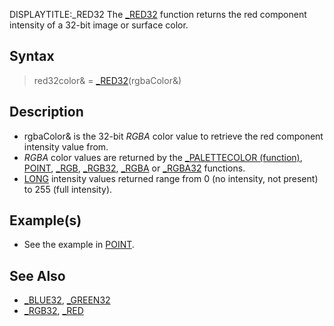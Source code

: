 DISPLAYTITLE:_RED32
The [_RED32](_RED32) function returns the red component intensity of a 32-bit image or surface color.


## Syntax

>  red32color& = [_RED32](_RED32)(rgbaColor&)


## Description

* rgbaColor& is the 32-bit *RGBA* color value to retrieve the red component intensity value from.
* *RGBA* color values are returned by the [_PALETTECOLOR (function)](_PALETTECOLOR (function)), [POINT](POINT), [_RGB](_RGB), [_RGB32](_RGB32), [_RGBA](_RGBA) or [_RGBA32](_RGBA32) functions.
* [LONG](LONG) intensity values returned range from 0 (no intensity, not present) to 255 (full intensity).


## Example(s)

* See the example in [POINT](POINT).


## See Also

* [_BLUE32](_BLUE32), [_GREEN32](_GREEN32)
* [_RGB32](_RGB32), [_RED](_RED)




